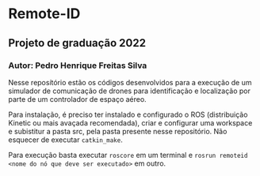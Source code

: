 # Remote-ID

## Projeto de graduação 2022

### Autor: Pedro Henrique Freitas Silva

Nesse reposítório estão os códigos desenvolvidos para a execução de um simulador de comunicação de drones para identificação e localização por parte de um controlador de espaço aéreo.

Para instalação, é preciso ter instalado e configurado o ROS (distribuição Kinetic ou mais avaçada recomendada), criar e configurar uma workspace e subistitur a pasta src, pela pasta presente nesse repositório. Não esquecer de executar `catkin_make`.

Para execução basta executar `roscore` em um terminal e `rosrun remoteid <nome do nó que deve ser executado>` em outro.

